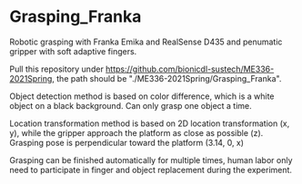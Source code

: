# Grasping_Franka
Robotic grasping with Franka Emika and RealSense D435 and penumatic gripper with soft adaptive fingers.

Pull this repository under https://github.com/bionicdl-sustech/ME336-2021Spring, the path should be "./ME336-2021Spring/Grasping_Franka".

Object detection method is based on color difference, which is a white object on a black background. Can only grasp one object a time.

Location transformation method is based on 2D location transformation (x, y), while the gripper approach the platform as close as possible (z). Grasping pose is perpendicular toward the platform (3.14, 0, x)

Grasping can be finished automatically for multiple times, human labor only need to participate in finger and object replacement during the experiment.
